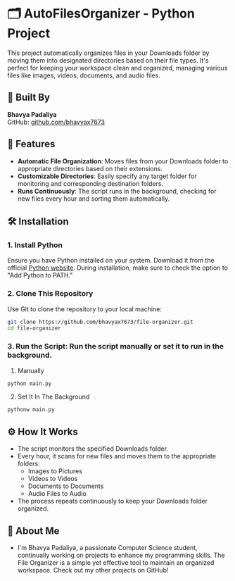 # 🗂️ AutoFilesOrganizer - Python Project

This project automatically organizes files in your Downloads folder by moving them into designated directories based on their file types. It's perfect for keeping your workspace clean and organized, managing various files like images, videos, documents, and audio files.

## 🔧 Built By

**Bhavya Padaliya**  
GitHub: [github.com/bhavyax7673](https://github.com/bhavyax7673)

## 🚀 Features

- **Automatic File Organization**: Moves files from your Downloads folder to appropriate directories based on their extensions.
- **Customizable Directories**: Easily specify any target folder for monitoring and corresponding destination folders.
- **Runs Continuously**: The script runs in the background, checking for new files every hour and sorting them automatically.

## 🛠️ Installation

### 1. Install Python

Ensure you have Python installed on your system. Download it from the official [Python website](https://www.python.org/downloads/). During installation, make sure to check the option to "Add Python to PATH."

### 2. Clone This Repository

Use Git to clone the repository to your local machine:

```bash
git clone https://github.com/bhavyax7673/file-organizer.git
cd file-organizer
```

### 3. Run the Script: Run the script manually or set it to run in the background.

1. Manually

```bash
python main.py
```

2. Set It In The Background

```bash
pythonw main.py
```

## ⚙️ How It Works

- The script monitors the specified Downloads folder.
- Every hour, it scans for new files and moves them to the appropriate folders:
    - Images to Pictures
    - Videos to Videos
    - Documents to Documents
    - Audio Files to Audio
- The process repeats continuously to keep your Downloads folder organized.

## 👤 About Me

- I'm Bhavya Padaliya, a passionate Computer Science student, continually working on projects to enhance my programming skills. The File Organizer is a simple yet effective tool to maintain an organized workspace. Check out my other projects on GitHub!
